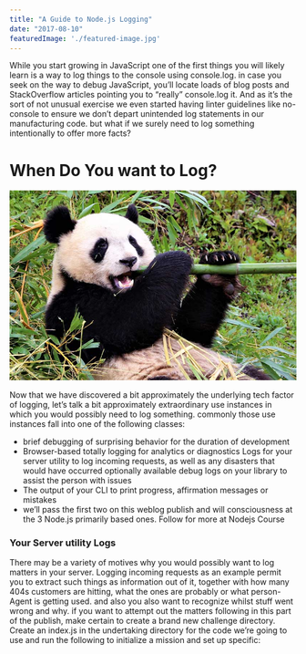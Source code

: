 ```yaml
---
title: "A Guide to Node.js Logging"
date: "2017-08-10"
featuredImage: './featured-image.jpg'
---
```


While you start growing in JavaScript one of the first things you will likely learn is a way to log things to the console using console.log. in case you seek on the way to debug JavaScript, you’ll locate loads of blog posts and StackOverflow articles pointing you to “really” console.log it. And as it’s the sort of not unusual exercise we even started having linter guidelines like no-console to ensure we don’t depart unintended log statements in our manufacturing code. but what if we surely need to log something intentionally to offer more facts?

# When Do You want to Log?

<img src="./image-2.jpg">

Now that we have discovered a bit approximately the underlying tech factor of logging, let’s talk a bit approximately extraordinary use instances in which you would possibly need to log something. commonly those use instances fall into one of the following classes:
- brief debugging of surprising behavior for the duration of development
- Browser-based totally logging for analytics or diagnostics
Logs for your server utility to log incoming requests, as well as any disasters that would have occurred
optionally available debug logs on your library to assist the person with issues
- The output of your CLI to print progress, affirmation messages or mistakes
- we’ll pass the first two on this weblog publish and will consciousness at the 3 Node.js primarily based ones. Follow for more at Nodejs Course


### Your Server utility Logs

There may be a variety of motives why you would possibly want to log matters in your server. Logging incoming requests as an example permit you to extract such things as information out of it, together with how many 404s customers are hitting, what the ones are probably or what person-Agent is getting used. and also you also want to recognize whilst stuff went wrong and why.
if you want to attempt out the matters following in this part of the publish, make certain to create a brand new challenge directory. Create an index.js in the undertaking directory for the code we’re going to use and run the following to initialize a mission and set up specific:
